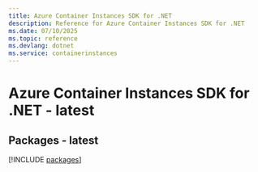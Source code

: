 ```yaml
---
title: Azure Container Instances SDK for .NET
description: Reference for Azure Container Instances SDK for .NET
ms.date: 07/10/2025
ms.topic: reference
ms.devlang: dotnet
ms.service: containerinstances
---
```

# Azure Container Instances SDK for .NET - latest
## Packages - latest
[!INCLUDE [packages](container-instances-index.md)]